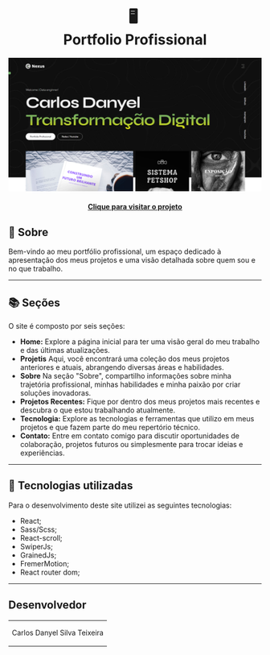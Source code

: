 <h1 align="center">
  🖥️ ​<br>Portfolio Profissional
</h1>

![Resultado final do projeto](./src/assets/pagina.png)

<h4 align="center"><a href="https://carlosdanyel.com">Clique para visitar o projeto</a></h4>

## 🌟 Sobre

Bem-vindo ao meu portfólio profissional, um espaço dedicado à apresentação dos meus projetos e uma visão detalhada sobre quem sou e no que trabalho.

---

## 📚 Seções

O site é composto por seis seções:

-   **Home:** Explore a página inicial para ter uma visão geral do meu trabalho e das últimas atualizações.
-   **Projetis** Aqui, você encontrará uma coleção dos meus projetos anteriores e atuais, abrangendo diversas áreas e habilidades.
-   **Sobre** Na seção "Sobre", compartilho informações sobre minha trajetória profissional, minhas habilidades e minha paixão por criar soluções inovadoras.
-   **Projetos Recentes:** Fique por dentro dos meus projetos mais recentes e descubra o que estou trabalhando atualmente.
-   **Tecnologia:** Explore as tecnologias e ferramentas que utilizo em meus projetos e que fazem parte do meu repertório técnico.
-   **Contato:** Entre em contato comigo para discutir oportunidades de colaboração, projetos futuros ou simplesmente para trocar ideias e experiências.

---

## 💼 Tecnologias utilizadas

Para o desenvolvimento deste site utilizei as seguintes tecnologias:

-   React;
-   Sass/Scss;
-   React-scroll;
-   SwiperJs;
-   GrainedJs;
-   FremerMotion;
-   React router dom;

---

<h2>Desenvolvedor</h2>

<table>
  <tr>
    <td align="center">
      <p>Carlos Danyel Silva Teixeira</p>
    </td>
  </tr>
</table>
